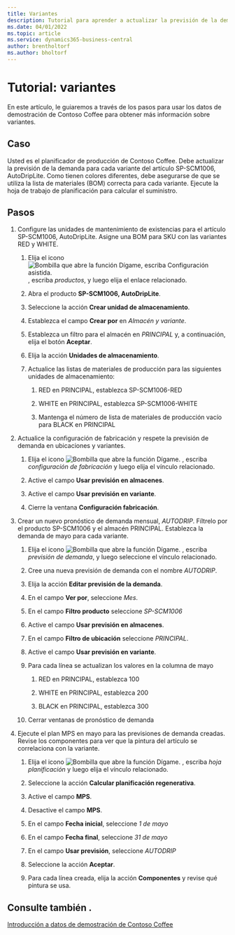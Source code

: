 ```yaml
---
title: Variantes
description: Tutorial para aprender a actualizar la previsión de la demanda para cada variante de un producto en Business Central.
ms.date: 04/01/2022
ms.topic: article
ms.service: dynamics365-business-central
author: brentholtorf
ms.author: bholtorf
---
```


# Tutorial: variantes

En este artículo, le guiaremos a través de los pasos para usar los datos de demostración de Contoso Coffee para obtener más información sobre variantes.

## Caso

Usted es el planificador de producción de Contoso Coffee. Debe actualizar la previsión de la demanda para cada variante del artículo SP-SCM1006, AutoDripLite. Como tienen colores diferentes, debe asegurarse de que se utiliza la lista de materiales (BOM) correcta para cada variante. Ejecute la hoja de trabajo de planificación para calcular el suministro.  

## Pasos

1. Configure las unidades de mantenimiento de existencias para el artículo SP-SCM1006, AutoDripLite. Asigne una BOM para SKU con las variantes RED y WHITE.

    1. Elija el icono ![Bombilla que abre la función Dígame, escriba Configuración asistida.](../../media/ui-search/search_small.png "Dígame qué desea hacer") , escriba *productos*, y luego elija el enlace relacionado.  

    2. Abra el producto **SP-SCM1006, AutoDripLite**.

    3. Seleccione la acción **Crear unidad de almacenamiento**.  

    4. Establezca el campo **Crear por** en *Almacén y variante*.

    5. Establezca un filtro para el almacén en *PRINCIPAL* y, a continuación, elija el botón **Aceptar**.

    6. Elija la acción **Unidades de almacenamiento**.  

    7. Actualice las listas de materiales de producción para las siguientes unidades de almacenamiento:

        1. RED en PRINCIPAL, establezca SP-SCM1006-RED  

        2. WHITE en PRINCIPAL, establezca SP-SCM1006-WHITE  

        3. Mantenga el número de lista de materiales de producción vacío para BLACK en PRINCIPAL  

2. Actualice la configuración de fabricación y respete la previsión de demanda en ubicaciones y variantes.  

    1. Elija el icono ![Bombilla que abre la función Dígame.](../../media/ui-search/search_small.png "Dígame qué desea hacer") , escriba *configuración de fabricación* y luego elija el vínculo relacionado.  

    2. Active el campo **Usar previsión en almacenes**.

    3. Active el campo **Usar previsión en variante**.

    4. Cierre la ventana **Configuración fabricación**.

3. Crear un nuevo pronóstico de demanda mensual, *AUTODRIP*. Fíltrelo por el producto SP-SCM1006 y el almacén PRINCIPAL. Establezca la demanda de mayo para cada variante. 

    1. Elija el icono ![Bombilla que abre la función Dígame.](../../media/ui-search/search_small.png "Dígame qué desea hacer") , escriba *previsión de demanda*, y luego seleccione el vínculo relacionado.

    2. Cree una nueva previsión de demanda con el nombre *AUTODRIP*.

    3. Elija la acción **Editar previsión de la demanda**.

    4. En el campo **Ver por**, seleccione *Mes*.

    5. En el campo **Filtro producto** seleccione *SP-SCM1006*

    6. Active el campo **Usar previsión en almacenes**.

    7. En el campo **Filtro de ubicación** seleccione *PRINCIPAL*.

    8. Active el campo **Usar previsión en variante**.

    9. Para cada línea se actualizan los valores en la columna de mayo

        1. RED en PRINCIPAL, establezca 100

        2. WHITE en PRINCIPAL, establezca 200

        3. BLACK en PRINCIPAL, establezca 300

    10. Cerrar ventanas de pronóstico de demanda

4. Ejecute el plan MPS en mayo para las previsiones de demanda creadas. Revise los componentes para ver que la pintura del artículo se correlaciona con la variante.

    1. Elija el icono ![Bombilla que abre la función Dígame.](../../media/ui-search/search_small.png "Dígame qué desea hacer") , escriba *hoja planificación* y luego elija el vínculo relacionado.

    2. Seleccione la acción **Calcular planificación regenerativa**.

    3. Active el campo **MPS**.

    4. Desactive el campo **MPS**.

    5. En el campo **Fecha inicial**, seleccione *1 de mayo*

    6. En el campo **Fecha final**, seleccione *31 de mayo*

    7. En el campo **Usar previsión**, seleccione *AUTODRIP*

    8. Seleccione la acción **Aceptar**.

    9. Para cada línea creada, elija la acción **Componentes** y revise qué pintura se usa.  

## Consulte también .

[Introducción a datos de demostración de Contoso Coffee](../contoso-coffee-intro.md)  
